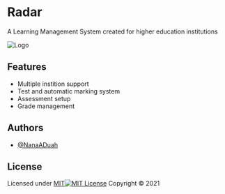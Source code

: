 # Radar
A Learning Management System created for higher education institutions

![Logo](https://user-images.githubusercontent.com/48721153/228559437-5df72784-c3bb-4218-ba3a-2d0c3685bffa.png)

## Features

- Multiple instition support
- Test and automatic marking system
- Assessment setup
- Grade management



## Authors

- [@NanaADuah](https://www.github.com/NanaADuah)


## License

Licensed under [MIT](https://choosealicense.com/licenses/mit/)[![MIT License](https://img.shields.io/badge/License-MIT-green.svg)](https://choosealicense.com/licenses/mit/)
Copyright © 2021


